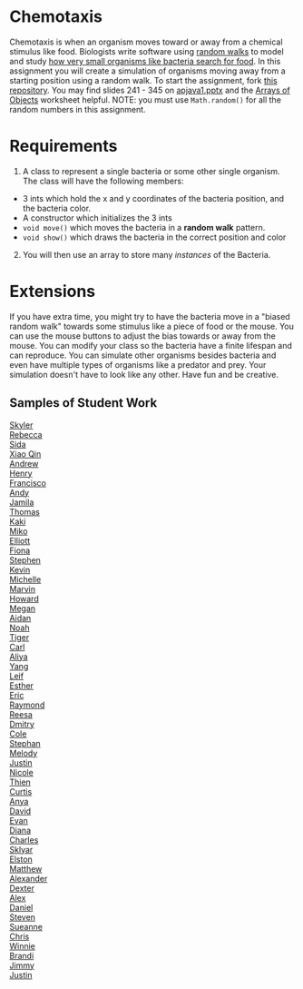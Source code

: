 Chemotaxis
==========
Chemotaxis is when an organism moves toward or away from a chemical stimulus like food. Biologists write software using [random walks](http://www.mit.edu/~kardar/teaching/projects/chemotaxis(AndreaSchmidt)/random.htm) to model and study [how very small organisms like bacteria search for food](http://www.mit.edu/~kardar/teaching/projects/chemotaxis(AndreaSchmidt)/). In this assignment you will create a simulation of organisms moving away from a starting position using a random walk. To start the assignment, fork [this repository](https://github.com/APCSLowell/Chemotaxis). You may find slides 241 - 345 on <a href="https://drive.google.com/open?id=0Bz2ZkT6qWPYTVkF4Q19aZ3dfdk0">apjava1.pptx</a> and the <a href="https://drive.google.com/file/d/0Bz2ZkT6qWPYTZ1FCOTZrWS1pb3M/view?usp=sharing">Arrays of Objects</a> worksheet helpful. NOTE: you must use `Math.random()` for all the random numbers in this assignment. 

Requirements
============
1. A class to represent a single bacteria or some other single organism. The class will have the following members:
  - 3 ints which hold the x and y coordinates of the bacteria position, and the bacteria color.
  - A constructor which initializes the 3 ints
  - `void move()` which moves the bacteria in a **random walk** pattern.
  - `void show()` which draws the bacteria in the correct position and color 
2. You will then use an array to store many *instances* of the Bacteria. 
   
Extensions
==========

If you have extra time, you might try to have the bacteria move in a "biased random walk" towards some stimulus like a piece of food or the mouse. You can use the mouse buttons to adjust the bias towards or away from the mouse. You can modify your class so the bacteria have a finite lifespan and can reproduce. You can simulate other organisms besides bacteria and even have multiple types of organisms like a predator and prey. Your simulation doesn't have to look like any other. Have fun and be creative.

Samples of Student Work
-----------------------
[Skyler](http://skymefly.github.io/Chemotaxis/)  
[Rebecca](http://rebeckur.github.io/Chemotaxis/)  
[Sida](http://sidaqin.github.io/Chemotaxis/)  
[Xiao Qin](http://qingyuu.github.io/Chemotaxis/)  
[Andrew](http://andrewtheo.github.io/Chemotaxis/)  
[Henry](http://usaruner.github.io/Chemotaxis/)  
[Francisco](http://frbui.github.io/Chemotaxis/)  
[Andy](http://chnkzo.github.io/Chemotaxis/)  
[Jamila](http://jamillas.github.io/Chemotaxis/)  
[Thomas](http://whatarethose.github.io/Chemotaxis/)  
[Kaki](http://kaki123.github.io/Chemotaxis/)  
[Miko](http://mikolajkrajewski.github.io/Chemotaxis/)  
[Elliott](http://elliottdebruin.github.io/Chemotaxis/)  
[Fiona](http://wongfiona.github.io/Chemotaxis/)  
[Stephen](http://stephendoes.github.io/Chemotaxis/)  
[Kevin](http://oohklim.github.io/Chemotaxis/)  
[Michelle](http://xmichellex.github.io/Chemotaxis/)  
[Marvin](http://mluong888.github.io/Chemotaxis/)  
[Howard](http://apcshoward.github.io/Chemotaxis/)  
[Megan](http://meegee98.github.io/Chemotaxis/)  
[Aidan](http://hakyojin.github.io/Chemotaxis/)  
[Noah](http://noahzpepper.github.io/Chemotaxis/)  
[Tiger](http://tigerrlao.github.io/Chemotaxis/)  
[Carl](http://cahouweling.github.io/Chemotaxis/)  
[Aliya](http://aliyachambless.github.io/Chemotaxis/)  
[Yang](http://giangd.github.io/Chemotaxis/)  
[Leif](http://leifmorgan.github.io/Chemotaxis/)  
[Esther](http://elam2016.github.io/Chemotaxis/)  
[Eric](http://eryup.github.io/Chemotaxis/)  
[Raymond](http://raymondshew.github.io/Chemotaxis/)  
[Reesa](http://aljini.github.io/Chemotaxis/)  
[Dmitry](http://dkuliaev.github.io/Chemotaxis/)  
[Cole](https://colescottapcs.github.io/Chemotaxis/)  
[Stephan](http://stephan-xie-01.github.io/Chemotaxis/)  
[Melody](http://itsmelodious.github.io/Chemotaxis/)  
[Justin](http://theotherjustin.github.io/Chemotaxis/)  
[Nicole](http://nicolethai.github.io/Chemotaxis/)  
[Thien](http://thtran1.github.io/Chemotaxis/)  
[Curtis](http://oyaaya.github.io/Chemotaxis/)  
[Anya](http://anyacakes.github.io/Chemotaxis/)  
[David](http://unuse45.github.io/Chemotaxis/)  
[Evan](http://evhuang.github.io/Chemotaxis/)  
[Diana](http://dianaguan.github.io/Chemotaxis/)  
[Charles](http://chadvincula.github.io/Chemotaxis/)  
[Sklyar](http://sky121.github.io/Chemotaxis/)  
[Elston](http://458elma.github.io/Chemotaxis/)  
[Matthew](http://yeahmatts.github.io/Chemotaxis/)  
[Alexander](http://alzhu1.github.io/Chemotaxis/)  
[Dexter](http://chickenofdooom.github.io/Chemotaxis/)  
[Alex](http://alexlo1.github.io/Chemotaxis/)  
[Daniel](http://donutdaniel.github.io/Chemotaxis/)  
[Steven](http://crzysteven.github.io/Chemotaxis/)  
[Sueanne](http://sushisueanne.github.io/Chemotaxis/)  
[Chris](http://cjlim2007apcs.github.io/Chemotaxis/)  
[Winnie](http://winnie3269.github.io/Chemotaxis/)  
[Brandi](http://brw1221.github.io/Chemotaxis/)  
[Jimmy](http://furiouspenguins.github.io/Chemotaxis/)  
[Justin](http://justinleong360.github.io/Chemotaxis/)  
 
